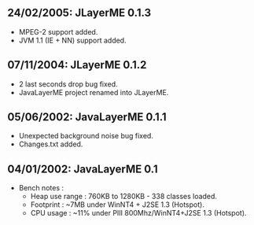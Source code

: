 24/02/2005: JLayerME 0.1.3
-----------------------------
 - MPEG-2 support added.
 - JVM 1.1 (IE + NN) support added.


07/11/2004: JLayerME 0.1.2
-----------------------------
 - 2 last seconds drop bug fixed.
 - JavaLayerME project renamed into JLayerME.


05/06/2002: JavaLayerME 0.1.1
-----------------------------
 - Unexpected background noise bug fixed.
 - Changes.txt added.


04/01/2002: JavaLayerME 0.1
---------------------------
 + Bench notes :
    + Heap use range : 760KB to 1280KB - 338 classes loaded. 
    + Footprint : ~7MB under WinNT4 + J2SE 1.3 (Hotspot).
    + CPU usage : ~11% under PIII 800Mhz/WinNT4+J2SE 1.3 (Hotspot).
